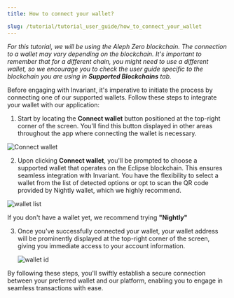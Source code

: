 ```yaml
---
title: How to connect your wallet?

slug: /tutorial/tutorial_user_guide/how_to_connect_your_wallet
---
```


_For this tutorial, we will be using the Aleph Zero blockchain. The connection to a wallet may vary depending on the blockchain. It's important to remember that for a different chain, you might need to use a different wallet, so we encourage you to check the user guide specific to the blockchain you are using in **Supported Blockchains** tab._

Before engaging with Invariant, it's imperative to initiate the process by connecting one of our supported wallets. Follow these steps to integrate your wallet with our application:

1. Start by locating the **Connect wallet** button positioned at the top-right corner of the screen. You'll find this button displayed in other areas throughout the app where connecting the wallet is necessary.

![Connect wallet](/img/docs/app/a0/a0_connectwallet.png)

2. Upon clicking **Connect wallet**, you'll be prompted to choose a supported wallet that operates on the Eclipse blockchain. This ensures seamless integration with Invariant. You have the flexibility to select a wallet from the list of detected options or opt to scan the QR code provided by Nightly wallet, which we highly recommend.

![wallet list](/img/docs/app/a0/a0_nightly.png)

If you don't have a wallet yet, we recommend trying **"Nightly"**

3. Once you've successfully connected your wallet, your wallet address will be prominently displayed at the top-right corner of the screen, giving you immediate access to your account information.

   ![wallet id](/img/docs/app/a0/a0_cornerwalletadress.png)

By following these steps, you'll swiftly establish a secure connection between your preferred wallet and our platform, enabling you to engage in seamless transactions with ease.

